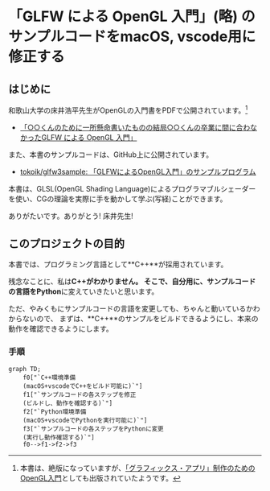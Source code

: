 # 「GLFW による OpenGL 入門」(略) のサンプルコードをmacOS, vscode用に修正する

## はじめに

和歌山大学の床井浩平先生がOpenGLの入門書をPDFで公開されています。[^1]

- [「○○くんのために一所懸命書いたものの結局○○くんの卒業に間に合わなかったGLFW による OpenGL 入門」](https://tokoik.github.io/GLFWdraft.pdf)

また、本書のサンプルコードは、GitHub上に公開されています。

- [tokoik/glfw3sample: 「GLFWによるOpenGL入門」のサンプルプログラム](https://github.com/tokoik/glfw3sample)

本書は、GLSL(OpenGL Shading Language)によるプログラマブルシェーダーを使い、CGの理論を実際に手を動かして学ぶ(写経)ことができます。

ありがたいです。ありがとう! 床井先生!

## このプロジェクトの目的

本書では、プログラミング言語として**C++**が採用されています。

残念なことに、私は**C++**がわかりません。
そこで、自分用に、サンプルコードの言語を**Python**に変えていきたいと思います。

ただ、やみくもにサンプルコードの言語を変更しても、ちゃんと動いているかわからないので、
まずは、**C++**のサンプルをビルドできるようにし、本来の動作を確認できるようにします。

### 手順

```mermaid
graph TD;
    f0["`C++環境準備
    (macOS+vscodeでC++をビルド可能に)`"]
    f1["`サンプルコードの各ステップを修正
    (ビルドし、動作を確認する)`"]
    f2["`Python環境準備
    (macOS+vscodeでPythonを実行可能に)`"]
    f3["`サンプルコードの各ステップをPythonに変更
    (実行し動作確認する)`"]
    f0-->f1->f2->f3
```

[^1]: 本書は、絶版になっていますが、[「グラフィックス・アプリ」制作のためのOpenGL入門](https://www.kohgakusha.co.jp/books/detail/978-4-7775-2056-5)としても出版されていたようです。
